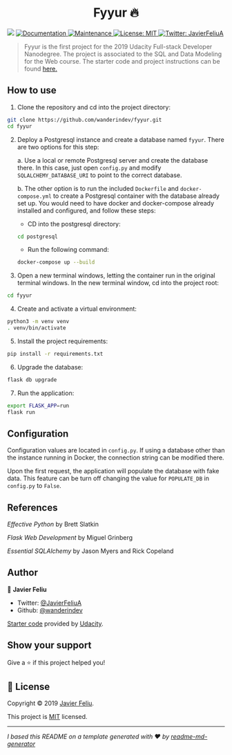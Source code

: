 <h1 align="center">Fyyur 🔥</h1>
<p>
  <img src="https://img.shields.io/badge/version-1.0-blue.svg?cacheSeconds=2592000" />
  <a href="https://github.com/wanderindev/fyyur/blob/master/README.md">
    <img alt="Documentation" src="https://img.shields.io/badge/documentation-yes-brightgreen.svg" target="_blank" />
  </a>
  <a href="https://github.com/wanderindev/fyyur/graphs/commit-activity">
    <img alt="Maintenance" src="https://img.shields.io/badge/Maintained%3F-yes-brightgreen.svg" target="_blank" />
  </a>
  <a href="https://github.com/wanderindev/fyyur/blob/master/LICENSE.md">
    <img alt="License: MIT" src="https://img.shields.io/badge/License-MIT-yellow.svg" target="_blank" />
  </a>
  <a href="https://twitter.com/JavierFeliuA">
    <img alt="Twitter: JavierFeliuA" src="https://img.shields.io/twitter/follow/JavierFeliuA.svg?style=social" target="_blank" />
  </a>
</p>

>Fyyur is the first project for the 2019 Udacity Full-stack Developer Nanodegree.  The project
>is associated to the SQL and Data Modeling for the Web course.  The starter code and project instructions
>can be found [here.](https://github.com/udacity/FSND/tree/master/projects/01_fyyur/starter_code)

## How to use
1.  Clone the repository and cd into the project directory:
```sh
git clone https://github.com/wanderindev/fyyur.git
cd fyyur
``` 
2.  Deploy a Postgresql instance and create a database named ```fyyur```.  There
are two options for this step:

    a.  Use a local or remote Postgresql server and create the database there.  In this
case, just open ```config.py``` and modify ```SQLALCHEMY_DATABASE_URI``` to point to
the correct database.

    b.  The other option is to run the included ```Dockerfile``` and ```docker-compose.yml``` to create
    a Postgresql container with the database already set up.  You would need to have docker and docker-compose
    already installed and configured, and follow these steps:
    
    -  CD into the postgresql directory:
    ```sh
    cd postgresql
    ```
    - Run the following command:
    ```sh
    docker-compose up --build
    ```

3.  Open a new terminal windows, letting the container run in the original terminal
windows. In the new terminal window, cd into the project root:
```sh
cd fyyur
```
4.  Create and activate a virtual environment:
```sh
python3 -m venv venv
. venv/bin/activate
```
5.  Install the project requirements:
```sh
pip install -r requirements.txt
```
6.  Upgrade the database:
```sh
flask db upgrade
```
7.  Run the application:
```sh
export FLASK_APP=run
flask run
```
## Configuration
Configuration values are located in ```config.py```. If using a database other
than the instance running in Docker, the connection string can be modified there.

Upon the first request, the application will populate the database with fake
data.  This feature can be turn off changing the value for ```POPULATE_DB``` in ```config.py```
to ```False```.
## References
_Effective Python_ by Brett Slatkin

_Flask Web Development_ by Miguel Grinberg

_Essential SQLAlchemy_ by Jason Myers and Rick Copeland

 ## Author

👤 **Javier Feliu**

* Twitter: [@JavierFeliuA](https://twitter.com/JavierFeliuA)
* Github: [@wanderindev](https://github.com/wanderindev)

[Starter code](https://github.com/udacity/FSND/tree/master/projects/01_fyyur/starter_code) 
provided by [Udacity](https://www.udacity.com/).

## Show your support

Give a ⭐️ if this project helped you!

## 📝 License

Copyright © 2019 [Javier Feliu](https://github.com/wanderindev).<br />

This project is [MIT](https://github.com/wanderindev/fyyur/blob/master/LICENSE.md) licensed.

***
_I based this README on a template generated with ❤️ by [readme-md-generator](https://github.com/kefranabg/readme-md-generator)_